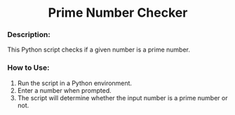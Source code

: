<div align="center">

# Prime Number Checker

</div>

### Description:
This Python script checks if a given number is a prime number.

### How to Use:
1. Run the script in a Python environment.
2. Enter a number when prompted.
3. The script will determine whether the input number is a prime number or not.
